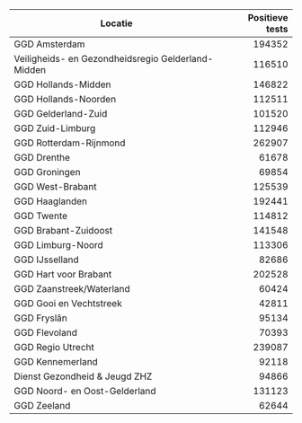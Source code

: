 | Locatie | Positieve tests |
|---------|----------------:|
| GGD Amsterdam                            | 194352 |
| Veiligheids- en Gezondheidsregio Gelderland-Midden | 116510 |
| GGD Hollands-Midden                      | 146822 |
| GGD Hollands-Noorden                     | 112511 |
| GGD Gelderland-Zuid                      | 101520 |
| GGD Zuid-Limburg                         | 112946 |
| GGD Rotterdam-Rijnmond                   | 262907 |
| GGD Drenthe                              | 61678 |
| GGD Groningen                            | 69854 |
| GGD West-Brabant                         | 125539 |
| GGD Haaglanden                           | 192441 |
| GGD Twente                               | 114812 |
| GGD Brabant-Zuidoost                     | 141548 |
| GGD Limburg-Noord                        | 113306 |
| GGD IJsselland                           | 82686 |
| GGD Hart voor Brabant                    | 202528 |
| GGD Zaanstreek/Waterland                 | 60424 |
| GGD Gooi en Vechtstreek                  | 42811 |
| GGD Fryslân                              | 95134 |
| GGD Flevoland                            | 70393 |
| GGD Regio Utrecht                        | 239087 |
| GGD Kennemerland                         | 92118 |
| Dienst Gezondheid & Jeugd ZHZ            | 94866 |
| GGD Noord- en Oost-Gelderland            | 131123 |
| GGD Zeeland                              | 62644 |
